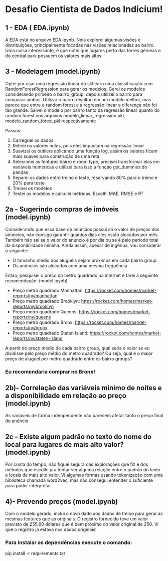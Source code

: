 # Desafio Cientista de Dados Indicium!

## 1 - EDA ( EDA.ipynb)
A EDA está no arquivo EDA.ipynb. Nela explorei algumas visões e distribuíções, principalmente focadas nas visões relacionadas ao bairro. Uma coisa interessante, é que notei que lugares perto das torres gêmeas e do central park possuem os valores mais altos

## 3 - Modelagem (model.ipynb)
Optei por usar uma regressão linear do sktlearn uma classificação com RandomForestRegression para gerar os modelos. Gerei os modelos considerando primeiro o bairro_group, depois utilizei o bairro para comparar ambos. Utilizar o bairro resultou em um modelo melhor, mas parece que entre o random forest e a regressão linear a diferença não foi tão grande. Salvei o modelo por bairro tanto da regressão linear quanto do random forest nos arquivos modelo_linear_regression.pkl, modelo_random_forest.pkl respectivamente

Passos:

1. Carreguei os dados;
2. Retirei os valores nulos, pois eles impactam na regressão linear
3. Suavizei os outliers aplicando uma função log, assim os valores ficam mais suaves para construção de uma reta
4. Selecionei as features bairro e room type, precisei transformar elas em variáveis numéricas e utilizei para isso a função get_dummies do pandas
5. Separei os dados entre treino e teste, reservando 80% para o treino e 20% para teste
6. Treinei os modelos
7. Testei os modelos e calculei métricas. Escolhi MAE, RMSE e R²

## 2a - Sugerindo compras de imóveis (model.ipynb)
Considerando que essa base de anúncios possuí só o valor de preços dos anúncios, não consigo garantir quantos dias eles estão alocados por mês. Também não sei se o valor do anúncio é por dia ou se é pelo período total da disponibilidade minima. Ainda assim, apesar de ingênua, vou considerar o seguinte:

- O tamanho médio dos aluguéis sejam próximos em cada bairro group
- Os anúncios são alocados com uma mesma frequência

Então, pesquisei o preço do metro quadrado na internet e farei a seguinte recomendação: (model.ipynb)
- Preço metro quadrado Manhattan: https://rocket.com/homes/market-reports/ny/manhattan
- Preço metro quadrado Brooklyn: https://rocket.com/homes/market-reports/ny/brooklyn
- Preço metro quadrado Queens: https://rocket.com/homes/market-reports/ny/queens
- Preço metro quadrado Bronx: https://rocket.com/homes/market-reports/ny/bronx
- Preço metro quadrado Staten Island: https://rocket.com/homes/market-reports/ny/staten-island

A partir do preço médio de cada bairro group, qual seria o valor se eu dividisse pelo preço médio do metro quadrado? Ou seja, qual é o maior preço de aluguel por metro quadrado entre os bairro groups?
### Eu recomendaria comprar no Bronx!

## 2b)-  Correlação das variáveis mínimo de noites e a disponibilidade em relação ao preço (model.ipynb)
As variáveis de forma indenpendente não parecem afetar tanto o preço final do anúncio

## 2c - Existe algum padrão no texto do nome do local para lugares de mais alto valor? (model.ipynb)
Por conta do tempo, não fiquei segura das explorações que fiz e dos métodos que escolhi pra tentar ver alguma relação entre o padrão do texto e locais de mais alto valor. Vi algumas formas usando tokenização com uma biblioteca chamada word2vec, mas não consegui entender o suficiente para poder interpretar

## 4)-  Prevendo preços (model.ipynb)
Com o modelo gerado, incluí o novo dado aos dados de treino para gerar as mesmas features que as originais. O registro fornecido teve um valor previsto de 255.60 dólares que é bem próximo do valor original de 250. Vi que o registro já estava nos dados originais!


### Para instalar as dependências execute o comando:

pip install -r requirements.txt